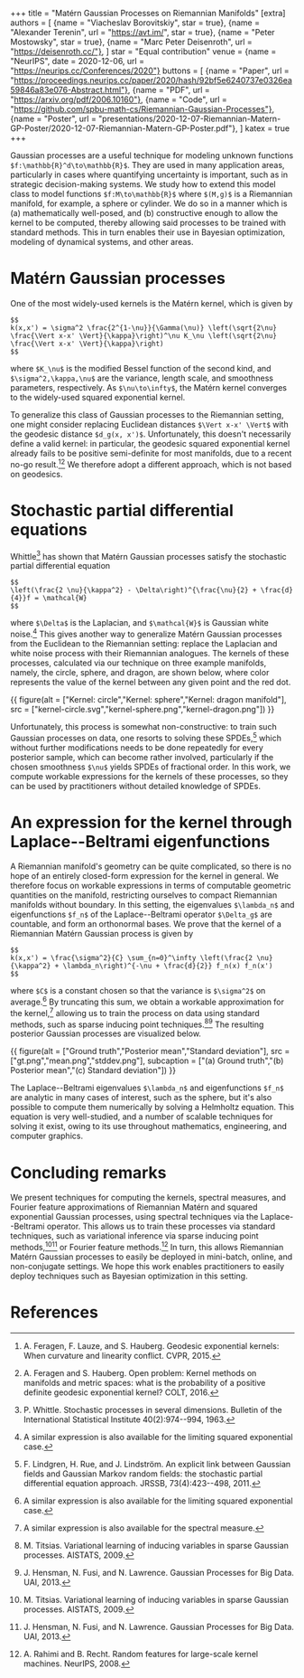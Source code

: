 +++
title = "Matérn Gaussian Processes on Riemannian Manifolds"
[extra]
authors = [
    {name = "Viacheslav Borovitskiy", star = true},
    {name = "Alexander Terenin", url = "https://avt.im/", star = true},
    {name = "Peter Mostowsky", star = true},
    {name = "Marc Peter Deisenroth", url = "https://deisenroth.cc/"},
]
star = "Equal contribution"
venue = {name = "NeurIPS", date = 2020-12-06, url = "https://neurips.cc/Conferences/2020"}
buttons = [
    {name = "Paper", url = "https://proceedings.neurips.cc/paper/2020/hash/92bf5e6240737e0326ea59846a83e076-Abstract.html"},
    {name = "PDF", url = "https://arxiv.org/pdf/2006.10160"},
    {name = "Code", url = "https://github.com/spbu-math-cs/Riemannian-Gaussian-Processes"},
    {name = "Poster", url = "presentations/2020-12-07-Riemannian-Matern-GP-Poster/2020-12-07-Riemannian-Matern-GP-Poster.pdf"},
]
katex = true
+++

Gaussian processes are a useful technique for modeling unknown functions `$f:\mathbb{R}^d\to\mathbb{R}$`. 
They are used in many application areas, particularly in cases where quantifying uncertainty is important, such as in strategic decision-making systems.
We study how to extend this model class to model functions `$f:M\to\mathbb{R}$` where `$(M,g)$` is a Riemannian manifold, for example, a sphere or cylinder.
We do so in a manner which is (a) mathematically well-posed, and (b) constructive enough to allow the kernel to be computed, thereby allowing said processes to be trained with standard methods.
This in turn enables their use in Bayesian optimization, modeling of dynamical systems, and other areas.

# Matérn Gaussian processes

One of the most widely-used kernels is the Matérn kernel, which is given by

```
$$
k(x,x') = \sigma^2 \frac{2^{1-\nu}}{\Gamma(\nu)} \left(\sqrt{2\nu} \frac{\Vert x-x' \Vert}{\kappa}\right)^\nu K_\nu \left(\sqrt{2\nu} \frac{\Vert x-x' \Vert}{\kappa}\right)
$$
```

where `$K_\nu$` is the modified Bessel function of the second kind, and `$\sigma^2,\kappa,\nu$` are the variance, length scale, and smoothness parameters, respectively.
As `$\nu\to\infty$`, the Matérn kernel converges to the widely-used squared exponential kernel.

To generalize this class of Gaussian processes to the Riemannian setting, one might consider replacing Euclidean distances `$\Vert x-x' \Vert$` with the geodesic distance `$d_g(x, x')$`. 
Unfortunately, this doesn't necessarily define a valid kernel: in particular, the geodesic squared exponential kernel already fails to be positive semi-definite for most manifolds, due to a recent no-go result.[^nogo][^nogo2]
We therefore adopt a different approach, which is not based on geodesics.

# Stochastic partial differential equations

Whittle[^spsd] has shown that Matérn Gaussian processes satisfy the stochastic partial differential equation

```
$$
\left(\frac{2 \nu}{\kappa^2} - \Delta\right)^{\frac{\nu}{2} + \frac{d}{4}}f = \mathcal{W}
$$
```

where `$\Delta$` is the Laplacian, and `$\mathcal{W}$` is Gaussian white noise.[^sqexp]
This gives another way to generalize Matérn Gaussian processes from the Euclidean to the Riemannian setting: replace the Laplacian and white noise process with their Riemannian analogues.
The kernels of these processes, calculated via our technique on three example manifolds, namely, the circle, sphere, and dragon, are shown below, where color represents the value of the kernel between any given point and the red dot. 

{{ figure(alt = ["Kernel: circle","Kernel: sphere","Kernel: dragon manifold"], src = ["kernel-circle.svg","kernel-sphere.png","kernel-dragon.png"]) }}

Unfortunately, this process is somewhat non-constructive: to train such Gaussian processes on data, one resorts to solving these SPDEs,[^gmrf] which without further modifications needs to be done repeatedly for every posterior sample, which can become rather involved, particularly if the chosen smoothness `$\nu$` yields SPDEs of fractional order.
In this work, we compute workable expressions for the kernels of these processes, so they can be used by practitioners without detailed knowledge of SPDEs.

# An expression for the kernel through Laplace--Beltrami eigenfunctions

A Riemannian manifold's geometry can be quite complicated, so there is no hope of an entirely closed-form expression for the kernel in general.
We therefore focus on workable expressions in terms of computable geometric quantities on the manifold, restricting ourselves to compact Riemannian manifolds without boundary.
In this setting, the eigenvalues `$\lambda_n$` and eigenfunctions `$f_n$` of the Laplace--Beltrami operator `$\Delta_g$` are countable, and form an orthonormal bases.
We prove that the kernel of a Riemannian Matérn Gaussian process is given by

```
$$
k(x,x') = \frac{\sigma^2}{C} \sum_{n=0}^\infty \left(\frac{2 \nu}{\kappa^2} + \lambda_n\right)^{-\nu + \frac{d}{2}} f_n(x) f_n(x')
$$
```

where `$C$` is a constant chosen so that the variance is `$\sigma^2$` on average.[^sqexp]
By truncating this sum, we obtain a workable approximation for the kernel,[^sm] allowing us to train the process on data using standard methods, such as sparse inducing point techniques.[^vfe][^gpbd]
The resulting posterior Gaussian processes are visualized below.


{{ figure(alt = ["Ground truth","Posterior mean","Standard deviation"], src = ["gt.png","mean.png","stddev.png"], subcaption = ["(a) Ground truth","(b) Posterior mean","(c) Standard deviation"]) }}


The Laplace--Beltrami eigenvalues `$\lambda_n$` and eigenfunctions `$f_n$` are analytic in many cases of interest, such as the sphere, but it's also possible to compute them numerically by solving a Helmholtz equation.
This equation is very well-studied, and a number of scalable techniques for solving it exist, owing to its use throughout mathematics, engineering, and computer graphics.

# Concluding remarks

We present techniques for computing the kernels, spectral measures, and Fourier feature approximations of Riemannian Matérn and squared exponential Gaussian processes, using spectral techniques via the Laplace--Beltrami operator.
This allows us to train these processes via standard techniques, such as variational inference via sparse inducing point methods,[^vfe][^gpbd] or Fourier feature methods.[^rff]
In turn, this allows Riemannian Matérn Gaussian processes to easily be deployed in mini-batch, online, and non-conjugate settings.
We hope this work enables practitioners to easily deploy techniques such as Bayesian optimization in this setting.

# References

[^nogo]: A. Feragen, F. Lauze, and S. Hauberg. Geodesic exponential kernels: When curvature and linearity conflict. CVPR, 2015.

[^nogo2]: A. Feragen and S. Hauberg. Open problem: Kernel methods on manifolds and metric spaces: what is the probability of a positive definite geodesic exponential kernel? COLT, 2016.

[^spsd]: P. Whittle. Stochastic processes in several dimensions. Bulletin of the International Statistical Institute 40(2):974--994, 1963.

[^sqexp]: A similar expression is also available for the limiting squared exponential case.

[^gmrf]: F. Lindgren, H. Rue, and J. Lindström. An explicit link between Gaussian fields and Gaussian Markov random fields: the stochastic partial differential equation approach. JRSSB, 73(4):423--498, 2011.

[^sm]: A similar expression is also available for the spectral measure.

[^vfe]: M. Titsias. Variational learning of inducing variables in sparse Gaussian processes. AISTATS, 2009.

[^gpbd]: J. Hensman, N. Fusi, and N. Lawrence. Gaussian Processes for Big Data. UAI, 2013.

[^rff]: A. Rahimi and B. Recht. Random features for large-scale kernel machines. NeurIPS, 2008.